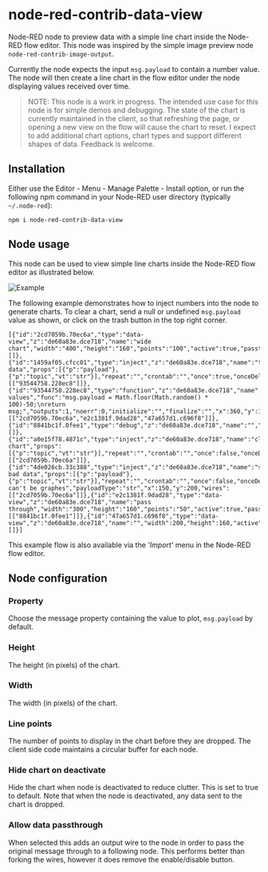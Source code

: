 # node-red-contrib-data-view
Node-RED node to preview data with a simple line chart inside the Node-RED flow editor. This node was inspired by the simple image preview node `node-red-contrib-image-output`.

Currently the node expects the input `msg.payload` to contain a number value. The node will then create a line chart in the flow editor under the node displaying values received over time. 

> NOTE: This node is a work in progress. The intended use case for this node is for simple demos and debugging. The state of the chart is currently maintained in the client, so that refreshing the page, or opening a new view on the flow will cause the chart to reset. I expect to add additional chart options, chart types and support different shapes of data. Feedback is welcome.

## Installation
Either use the Editor - Menu - Manage Palette - Install option, or run the following npm command in your Node-RED user directory (typically `~/.node-red`):
```
npm i node-red-contrib-data-view
```

## Node usage
This node can be used to view simple line charts inside the Node-RED flow editor as illustrated below.

![Example](https://user-images.githubusercontent.com/707704/103465930-15b7d600-4cf5-11eb-808d-9bddcdf68c25.png)

The following example demonstrates how to inject numbers into the node to generate charts. To clear a chart, send a null or undefined <code>msg.payload</code> value as shown, or click on the trash button in the top right corner.

```
[{"id":"2cd7059b.70ec6a","type":"data-view","z":"de60a83e.dce718","name":"wide chart","width":"400","height":"160","points":"100","active":true,"passthru":false,"outputs":0,"x":550,"y":120,"wires":[]},{"id":"1459af05.cfcc01","type":"inject","z":"de60a83e.dce718","name":"trigger data","props":[{"p":"payload"},{"p":"topic","vt":"str"}],"repeat":"","crontab":"","once":true,"onceDelay":0.1,"topic":"","payload":"","payloadType":"date","x":150,"y":120,"wires":[["93544758.228ec8"]]},{"id":"93544758.228ec8","type":"function","z":"de60a83e.dce718","name":"generate values","func":"msg.payload = Math.floor(Math.random() * 100)-50;\nreturn msg;","outputs":1,"noerr":0,"initialize":"","finalize":"","x":360,"y":120,"wires":[["2cd7059b.70ec6a","e2c1381f.9dad28","47a657d1.c696f8"]]},{"id":"8841bc1f.0fee1","type":"debug","z":"de60a83e.dce718","name":"","active":true,"tosidebar":true,"console":false,"tostatus":false,"complete":"false","statusVal":"","statusType":"auto","x":730,"y":340,"wires":[]},{"id":"a0e15f78.4871c","type":"inject","z":"de60a83e.dce718","name":"clear chart","props":[{"p":"topic","vt":"str"}],"repeat":"","crontab":"","once":false,"onceDelay":0.1,"topic":"test","x":160,"y":160,"wires":[["2cd7059b.70ec6a"]]},{"id":"4de026cb.33c388","type":"inject","z":"de60a83e.dce718","name":"send bad data","props":[{"p":"payload"},{"p":"topic","vt":"str"}],"repeat":"","crontab":"","once":false,"onceDelay":0.1,"topic":"","payload":"strings can't be graphes","payloadType":"str","x":150,"y":200,"wires":[["2cd7059b.70ec6a"]]},{"id":"e2c1381f.9dad28","type":"data-view","z":"de60a83e.dce718","name":"pass through","width":"300","height":"160","points":"50","active":true,"passthru":true,"outputs":1,"x":550,"y":340,"wires":[["8841bc1f.0fee1"]]},{"id":"47a657d1.c696f8","type":"data-view","z":"de60a83e.dce718","name":"","width":200,"height":160,"active":true,"passthru":false,"outputs":0,"x":320,"y":340,"wires":[]}]
```

This example flow is also available via the *'Import'* menu in the Node-RED flow editor.

## Node configuration
### Property
Choose the message property containing the value to plot, `msg.payload` by default.

### Height
The height (in pixels) of the chart.

### Width
The width (in pixels) of the chart.

### Line points
The number of points to display in the chart before they are dropped. The client side code maintains a circular buffer for each node.

### Hide chart on deactivate
Hide the chart when node is deactivated to reduce clutter. This is set to true to default. Note that when the node is deactivated, any data sent to the chart is dropped.

### Allow data passthrough
When selected this adds an output wire to the node in order to pass the original message through to a following node. This performs better than forking the wires, however it does remove the enable/disable button.

